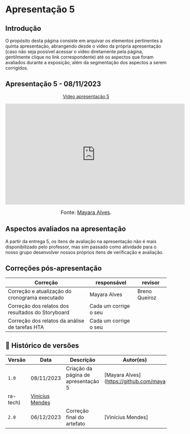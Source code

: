 # Apresentação 5

## Introdução

O propósito desta página consiste em arquivar os elementos pertinentes à quinta apresentação, abrangendo desde o vídeo da própria apresentação (caso não seja possível acessar o vídeo diretamente pela página, gentilmente clique no link correspondente) até os aspectos que foram avaliados durante a exposição, além da segmentação dos aspectos a serem corrigidos.

## Apresentação 5 - 08/11/2023

<p style="text-align: center"><a href="https://www.youtube.com/watch?v=KMUJoi9Ysow" target="blanket">Vídeo apresentação 5</a></p>

<p style="text-align: center"><iframe width="560" height="315" src="https://www.youtube.com/embed/KMUJoi9Ysow?si=qfIM1t4bDztim1JY" title="YouTube video player" frameborder="0" allow="accelerometer; autoplay; clipboard-write; encrypted-media; gyroscope; picture-in-picture; web-share" allowfullscreen></iframe></p>

<font size="3"><p style="text-align: center">Fonte: [Mayara Alves](https://github/Mayara-tech).</p></font>

## Aspectos avaliados na apresentação

A partir da entrega 5, os itens de avaliação na apresentação não é mais disponibilizado pelo professor, mas sim passado como atividade para o nosso grupo desenvolver nossos próprios itens de verificação e avaliação.

## Correções pós-apresentação

Correção | responsável | revisor 
--------- | --------------- | ------
Correção e atualização do cronograma executado | Mayara Alves | Breno Queiroz
Correção dos relatos dos resultados do Storyboard | Cada um corrige o seu | |
Correção dos relatos da análise de tarefas HTA | Cada um corrige o seu | |


## 📑 Histórico de versões 

Versão  |   Data   | Descrição | Autor(es) | Revisor(es)
--------- | ------ | ------ | ---------- | ----------
`1.0` | 08/11/2023| Criação da página de apresentação 5 |[Mayara Alves](https://github.com/maya
ra-tech) |[Vinicius Mendes](https://github.com/mayara-tech) |
|`2.0` | 06/12/2023 | Correção final do artefato | [Vinícius Mendes] | [Limírio Guimarães](https://github.com/LimirioGuimaraes) |

